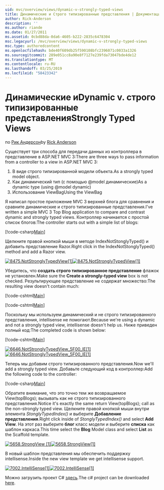```yaml
---
uid: mvc/overview/views/dynamic-v-strongly-typed-views
title: Динамические и Строго типизированные представления | Документация Майкрософт
author: Rick-Anderson
description: ''
ms.author: riande
ms.date: 01/27/2011
ms.assetid: 0cbd88da-0da6-4605-b222-2835c6478304
msc.legacyurl: /mvc/overview/views/dynamic-v-strongly-typed-views
msc.type: authoredcontent
ms.openlocfilehash: bde40f609db25f590108bfc2396071c0033a1326
ms.sourcegitcommit: 289e051cc8a90e8f7127e239fda73047bde4de12
ms.translationtype: MT
ms.contentlocale: ru-RU
ms.lasthandoff: 03/25/2019
ms.locfileid: "58423342"
---
```

<a name="dynamic-v-strongly-typed-views"></a><span data-ttu-id="6d8d8-103">Динамические и</span><span class="sxs-lookup"><span data-stu-id="6d8d8-103">Dynamic v.</span></span> <span data-ttu-id="6d8d8-104">строго типизированные представления</span><span class="sxs-lookup"><span data-stu-id="6d8d8-104">Strongly Typed Views</span></span>
====================
<span data-ttu-id="6d8d8-105">по [Рик Андерсон]((https://twitter.com/RickAndMSFT))</span><span class="sxs-lookup"><span data-stu-id="6d8d8-105">by [Rick Anderson]((https://twitter.com/RickAndMSFT))</span></span>

<span data-ttu-id="6d8d8-106">Существует три способа для передачи данных из контроллера в представление в ASP.NET MVC 3:</span><span class="sxs-lookup"><span data-stu-id="6d8d8-106">There are three ways to pass information from a controller to a view in ASP.NET MVC 3:</span></span>

1. <span data-ttu-id="6d8d8-107">В виде строго типизированной модели объекта.</span><span class="sxs-lookup"><span data-stu-id="6d8d8-107">As a strongly typed model object.</span></span>
2. <span data-ttu-id="6d8d8-108">Как динамический тип (с помощью @model динамические)</span><span class="sxs-lookup"><span data-stu-id="6d8d8-108">As a dynamic type (using @model dynamic)</span></span>
3. <span data-ttu-id="6d8d8-109">Использование ViewBag</span><span class="sxs-lookup"><span data-stu-id="6d8d8-109">Using the ViewBag</span></span>

<span data-ttu-id="6d8d8-110">Я написал простое приложение MVC 3 верхней блога для сравнения и сравните динамические и строго типизированные представления.</span><span class="sxs-lookup"><span data-stu-id="6d8d8-110">I've written a simple MVC 3 Top Blog application to compare and contrast dynamic and strongly typed views.</span></span> <span data-ttu-id="6d8d8-111">Контроллер начинается с простой список блогов:</span><span class="sxs-lookup"><span data-stu-id="6d8d8-111">The controller starts out with a simple list of blogs:</span></span>

[!code-csharp[Main](dynamic-v-strongly-typed-views/samples/sample1.cs)]

<span data-ttu-id="6d8d8-112">Щелкните правой кнопкой мыши в методе IndexNotStonglyTyped() и добавить представление Razor.</span><span class="sxs-lookup"><span data-stu-id="6d8d8-112">Right click in the IndexNotStonglyTyped() method and add a Razor view.</span></span>

<span data-ttu-id="6d8d8-113">[![8475.NotStronglyTypedView[1]](dynamic-v-strongly-typed-views/_static/image2.png)](dynamic-v-strongly-typed-views/_static/image1.png)</span><span class="sxs-lookup"><span data-stu-id="6d8d8-113">[![8475.NotStronglyTypedView[1]](dynamic-v-strongly-typed-views/_static/image2.png)](dynamic-v-strongly-typed-views/_static/image1.png)</span></span>

<span data-ttu-id="6d8d8-114">Убедитесь, что **создать строго типизированное представление** флажок не установлен.</span><span class="sxs-lookup"><span data-stu-id="6d8d8-114">Make sure the **Create a strongly-typed view** box is not checked.</span></span> <span data-ttu-id="6d8d8-115">Результирующее представление не содержат множество:</span><span class="sxs-lookup"><span data-stu-id="6d8d8-115">The resulting view doesn't contain much:</span></span>

[!code-cshtml[Main](dynamic-v-strongly-typed-views/samples/sample2.cshtml)]

[!code-cshtml[Main](dynamic-v-strongly-typed-views/samples/sample3.cshtml)]

<span data-ttu-id="6d8d8-116">Поскольку мы используем динамический и не строго типизированного представления, intellisense не помогают.</span><span class="sxs-lookup"><span data-stu-id="6d8d8-116">Because we're using a dynamic and not a strongly typed view, intellisense doesn't help us.</span></span> <span data-ttu-id="6d8d8-117">Ниже приведен полный код:</span><span class="sxs-lookup"><span data-stu-id="6d8d8-117">The completed code is shown below:</span></span>

[!code-cshtml[Main](dynamic-v-strongly-typed-views/samples/sample4.cshtml)]

<span data-ttu-id="6d8d8-118">[![6646.NotStronglyTypedView_5F00_IE[1]](dynamic-v-strongly-typed-views/_static/image4.png)](dynamic-v-strongly-typed-views/_static/image3.png)</span><span class="sxs-lookup"><span data-stu-id="6d8d8-118">[![6646.NotStronglyTypedView_5F00_IE[1]](dynamic-v-strongly-typed-views/_static/image4.png)](dynamic-v-strongly-typed-views/_static/image3.png)</span></span>

<span data-ttu-id="6d8d8-119">Теперь мы добавим строго типизированного представления.</span><span class="sxs-lookup"><span data-stu-id="6d8d8-119">Now we'll add a strongly typed view.</span></span> <span data-ttu-id="6d8d8-120">Добавьте следующий код в контроллер:</span><span class="sxs-lookup"><span data-stu-id="6d8d8-120">Add the following code to the controller:</span></span>

[!code-csharp[Main](dynamic-v-strongly-typed-views/samples/sample5.cs)]


<span data-ttu-id="6d8d8-121">Обратите внимание, что это точно тем же возвращаемое View(topBlogs); вызывать как не строго типизированного представления.</span><span class="sxs-lookup"><span data-stu-id="6d8d8-121">Notice it's exactly the same return View(topBlogs); call as the non-strongly typed view.</span></span> <span data-ttu-id="6d8d8-122">Щелкните правой кнопкой мыши внутри элемента *StonglyTypedIndex()* и выберите **Добавление представления**.</span><span class="sxs-lookup"><span data-stu-id="6d8d8-122">Right click inside of *StonglyTypedIndex()* and select **Add View**.</span></span> <span data-ttu-id="6d8d8-123">На этот раз выберите **блог** класс модели и выберите **списка** как шаблон каркаса.</span><span class="sxs-lookup"><span data-stu-id="6d8d8-123">This time select the **Blog** Model class and select **List** as the Scaffold template.</span></span>

<span data-ttu-id="6d8d8-124">[![5658.StrongView [1]](dynamic-v-strongly-typed-views/_static/image6.png)](dynamic-v-strongly-typed-views/_static/image5.png)</span><span class="sxs-lookup"><span data-stu-id="6d8d8-124">[![5658.StrongView[1]](dynamic-v-strongly-typed-views/_static/image6.png)](dynamic-v-strongly-typed-views/_static/image5.png)</span></span>

<span data-ttu-id="6d8d8-125">В новый шаблон представления мы обеспечить поддержку intellisense.</span><span class="sxs-lookup"><span data-stu-id="6d8d8-125">Inside the new view template we get intellisense support.</span></span>

<span data-ttu-id="6d8d8-126">[![7002.IntelliSense[1]](dynamic-v-strongly-typed-views/_static/image8.png)](dynamic-v-strongly-typed-views/_static/image7.png)</span><span class="sxs-lookup"><span data-stu-id="6d8d8-126">[![7002.IntelliSense[1]](dynamic-v-strongly-typed-views/_static/image8.png)](dynamic-v-strongly-typed-views/_static/image7.png)</span></span>

<span data-ttu-id="6d8d8-127">Можно загрузить проект C# [здесь](https://blogs.msdn.com/cfs-file.ashx/__key/CommunityServer-Blogs-Components-WeblogFiles/00-00-01-11-73-SSMS/1817.Mvc3ViewDemo.zip).</span><span class="sxs-lookup"><span data-stu-id="6d8d8-127">The c# project can be downloaded [here](https://blogs.msdn.com/cfs-file.ashx/__key/CommunityServer-Blogs-Components-WeblogFiles/00-00-01-11-73-SSMS/1817.Mvc3ViewDemo.zip).</span></span>
